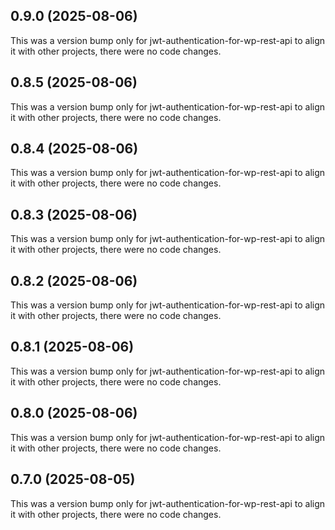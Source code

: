 ## 0.9.0 (2025-08-06)

This was a version bump only for jwt-authentication-for-wp-rest-api to align it with other projects, there were no code changes.

## 0.8.5 (2025-08-06)

This was a version bump only for jwt-authentication-for-wp-rest-api to align it with other projects, there were no code changes.

## 0.8.4 (2025-08-06)

This was a version bump only for jwt-authentication-for-wp-rest-api to align it with other projects, there were no code changes.

## 0.8.3 (2025-08-06)

This was a version bump only for jwt-authentication-for-wp-rest-api to align it with other projects, there were no code changes.

## 0.8.2 (2025-08-06)

This was a version bump only for jwt-authentication-for-wp-rest-api to align it with other projects, there were no code changes.

## 0.8.1 (2025-08-06)

This was a version bump only for jwt-authentication-for-wp-rest-api to align it with other projects, there were no code changes.

## 0.8.0 (2025-08-06)

This was a version bump only for jwt-authentication-for-wp-rest-api to align it with other projects, there were no code changes.

## 0.7.0 (2025-08-05)

This was a version bump only for jwt-authentication-for-wp-rest-api to align it with other projects, there were no code changes.